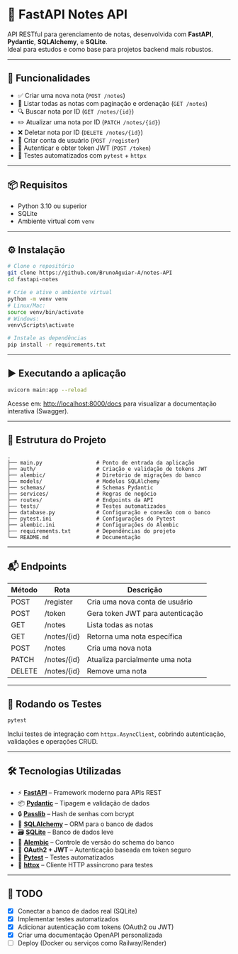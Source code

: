 
# 📝 FastAPI Notes API

API RESTful para gerenciamento de notas, desenvolvida com **FastAPI**, **Pydantic**, **SQLAlchemy**, e **SQLite**.  
Ideal para estudos e como base para projetos backend mais robustos.

---

## 🚀 Funcionalidades

- ✅ Criar uma nova nota (`POST /notes`)
- 📄 Listar todas as notas com paginação e ordenação (`GET /notes`)
- 🔍 Buscar nota por ID (`GET /notes/{id}`)
- ✏️ Atualizar uma nota por ID (`PATCH /notes/{id}`)
- ❌ Deletar nota por ID (`DELETE /notes/{id}`)
- 🔐 Criar conta de usuário (`POST /register`)
- 🔑 Autenticar e obter token JWT (`POST /token`)
- 🧪 Testes automatizados com `pytest` + `httpx`

---

## 📦 Requisitos

- Python 3.10 ou superior
- SQLite 
- Ambiente virtual com `venv`

---

## ⚙️ Instalação

```bash
# Clone o repositório
git clone https://github.com/BrunoAguiar-A/notes-API
cd fastapi-notes

# Crie e ative o ambiente virtual
python -m venv venv
# Linux/Mac:
source venv/bin/activate
# Windows:
venv\Scripts\activate

# Instale as dependências
pip install -r requirements.txt
```

---

## ▶️ Executando a aplicação

```bash
uvicorn main:app --reload
```

Acesse em: [http://localhost:8000/docs](http://localhost:8000/docs) para visualizar a documentação interativa (Swagger).

---

## 📂 Estrutura do Projeto

```
.
├── main.py                 # Ponto de entrada da aplicação
├── auth/                   # Criação e validação de tokens JWT
├── alembic/                # Diretório de migrações do banco
├── models/                 # Modelos SQLAlchemy
├── schemas/                # Schemas Pydantic
├── services/               # Regras de negócio
├── routes/                 # Endpoints da API
├── tests/                  # Testes automatizados
├── database.py             # Configuração e conexão com o banco
├── pytest.ini              # Configurações do Pytest
├── alembic.ini             # Configurações do Alembic
├── requirements.txt        # Dependências do projeto
└── README.md               # Documentação
```

---

## 📬 Endpoints

| Método   | Rota        | Descrição                            |
|----------|-------------|----------------------------------------|
| POST     | /register   | Cria uma nova conta de usuário        |
| POST     | /token      | Gera token JWT para autenticação      |
| GET      | /notes      | Lista todas as notas                  |
| GET      | /notes/{id} | Retorna uma nota específica           |
| POST     | /notes      | Cria uma nova nota                    |
| PATCH    | /notes/{id} | Atualiza parcialmente uma nota        |
| DELETE   | /notes/{id} | Remove uma nota                       |

---

## 🧪 Rodando os Testes

```bash
pytest
```

Inclui testes de integração com `httpx.AsyncClient`, cobrindo autenticação, validações e operações CRUD.

---

## 🛠️ Tecnologias Utilizadas

- ⚡ **[FastAPI](https://fastapi.tiangolo.com/)** – Framework moderno para APIs REST
- 📦 **[Pydantic](https://docs.pydantic.dev/)** – Tipagem e validação de dados
- 🔒 **[Passlib](https://passlib.readthedocs.io/en/stable/)** – Hash de senhas com bcrypt
- 🧠 **[SQLAlchemy](https://www.sqlalchemy.org/)** – ORM para o banco de dados
- 🗃️ **[SQLite](https://www.sqlite.org/)** – Banco de dados leve
- 🔁 **[Alembic](https://alembic.sqlalchemy.org/)** – Controle de versão do schema do banco
- 🔐 **OAuth2 + JWT** – Autenticação baseada em token seguro
- 🧪 **[Pytest](https://docs.pytest.org/)** – Testes automatizados
- 🔗 **[httpx](https://www.python-httpx.org/)** – Cliente HTTP assíncrono para testes

---

## 📌 TODO

- [x] Conectar a banco de dados real (SQLite)
- [x] Implementar testes automatizados
- [x] Adicionar autenticação com tokens (OAuth2 ou JWT)
- [x] Criar uma documentação OpenAPI personalizada
- [ ] Deploy (Docker ou serviços como Railway/Render)
